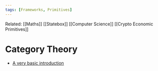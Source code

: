 ```yaml
---
tags: [Frameworks, Primitives]
---
```

Related: [[Maths]] [[Statebox]] [[Computer Science]] [[Crypto Economic Primitives]]
# Category Theory
- [A very basic introduction](https://www.youtube.com/watch?v=PVDKhxLTGzc)
